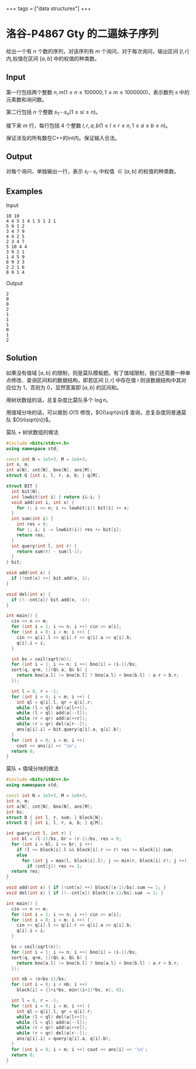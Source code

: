 +++
tags = ["data structures"]
+++

# 洛谷-P4867 Gty 的二逼妹子序列

给出一个有 $n$ 个数的序列，对该序列有 $m$ 个询问，对于每次询问，输出区间 $[l,r]$ 内,权值在区间 $[a,b]$ 中的权值的种类数。


## Input

第一行包括两个整数 $n,m(1 \le n \le 100000,1 \le m \le 1000000)$，表示数列 $s$ 中的元素数和询问数。

第二行包括 $n$ 个整数 $s_{1} \cdots s_{n}(1 \le si \le n)$。

接下来 $m$ 行，每行包括 $4$ 个整数 $l,r,a,b(1 \le l \le r \le n,1 \le a \le b \le n)$。

保证涉及的所有数在C++的int内。保证输入合法。

## Output

对每个询问，单独输出一行，表示 $s_l \cdots s_r$ 中权值 $\in [a,b]$ 的权值的种类数。

## Examples

Input

```
10 10
4 4 5 1 4 1 5 1 2 1
5 9 1 2
3 4 7 9
4 4 2 5
2 3 4 7
5 10 4 4
3 9 1 1
1 4 5 9
8 9 3 3
2 2 1 6
8 9 1 4
```

Output

```
2
0
0
2
1
1
1
0
1
2
```

## Solution

如果没有值域 $[a, b]$ 的限制，则是莫队模板题。有了值域限制，我们还需要一种单点修改、查询区间和的数据结构，即若区间 $[l, r]$ 中存在值 $i$ 则该数据结构中其对应位为 $1$，否则为 $0$，显然答案即 $[a, b]$ 的区间和。

用树状数组的话，总复杂度比莫队多个 $\log n$。

用值域分块的话，可以做到 $O(1)$ 修改，$O(\sqrt{n})$ 查询，总复杂度同普通莫队 $O(n\sqrt{n})$。

莫队 + 树状数组的做法

```cpp
#include <bits/stdc++.h>
using namespace std;

const int N = 1e5+3, M = 1e6+3;
int n, m;
int a[N], cnt[N], bno[N], ans[M];
struct Q {int i, l, r, a, b; } q[M];

struct BIT {
  int bit[N];
  int lowbit(int i) { return i&-i; }
  void add(int i, int x) {
    for (; i <= n; i += lowbit(i)) bit[i] += x;
  }
  int sum(int i) {
    int res = 0;
    for (; i; i -= lowbit(i)) res += bit[i];
    return res;
  }
  int query(int l, int r) {
    return sum(r) - sum(l-1);
  }
} bit;

void add(int x) {
  if (!cnt[x] ++) bit.add(x, 1);
}

void del(int x) {
  if (!--cnt[x]) bit.add(x, -1);
}

int main() {
  cin >> n >> m;
  for (int i = 1; i <= n; i ++) cin >> a[i];
  for (int i = 0; i < m; i ++) {
    cin >> q[i].l >> q[i].r >> q[i].a >> q[i].b;
    q[i].i = i;
  }

  int bs = ceil(sqrt(n));
  for (int i = 1; i <= n; i ++) bno[i] = (i-1)/bs;
  sort(q, q+m, [](Q& a, Q& b) {
    return bno[a.l] != bno[b.l] ? bno[a.l] < bno[b.l] : a.r < b.r;
  });

  int l = 0, r = -1;
  for (int i = 0; i < m; i ++) {
    int ql = q[i].l, qr = q[i].r;
    while (l < ql) del(a[l++]);
    while (l > ql) add(a[--l]);
    while (r < qr) add(a[++r]);
    while (r > qr) del(a[r--]);
    ans[q[i].i] = bit.query(q[i].a, q[i].b);
  }
  for (int i = 0; i < m; i ++)
    cout << ans[i] << '\n';
  return 0;
}
```

莫队 + 值域分块的做法

```cpp
#include <bits/stdc++.h>
using namespace std;

const int N = 1e5+3, M = 1e6+3;
int n, m;
int a[N], cnt[N], bno[N], ans[M];
int bs;
struct B { int l, r, sum; } block[N];
struct Q { int i, l, r, a, b; } q[M];

int query(int l, int r) {
  int bl = (l-1)/bs, br = (r-1)/bs, res = 0;
  for (int i = bl; i <= br; i ++)
    if (l <= block[i].l && block[i].r <= r) res += block[i].sum;
    else
      for (int j = max(l, block[i].l); j <= min(r, block[i].r); j ++)
        if (cnt[j]) res += 1;
  return res;
}

void add(int x) { if (!cnt[x] ++) block[(x-1)/bs].sum += 1; }
void del(int x) { if (!--cnt[x]) block[(x-1)/bs].sum -= 1; }

int main() {
  cin >> n >> m;
  for (int i = 1; i <= n; i ++) cin >> a[i];
  for (int i = 0; i < m; i ++) {
    cin >> q[i].l >> q[i].r >> q[i].a >> q[i].b;
    q[i].i = i;
  }

  bs = ceil(sqrt(n));
  for (int i = 1; i <= n; i ++) bno[i] = (i-1)/bs;
  sort(q, q+m, [](Q& a, Q& b) {
    return bno[a.l] != bno[b.l] ? bno[a.l] < bno[b.l] : a.r < b.r;
  });

  int nb = (n+bs-1)/bs;
  for (int i = 0; i < nb; i ++)
    block[i] = {1+i*bs, min((i+1)*bs, n), 0};

  int l = 0, r = -1;
  for (int i = 0; i < m; i ++) {
    int ql = q[i].l, qr = q[i].r;
    while (l < ql) del(a[l++]);
    while (l > ql) add(a[--l]);
    while (r < qr) add(a[++r]);
    while (r > qr) del(a[r--]);
    ans[q[i].i] = query(q[i].a, q[i].b);
  }
  for (int i = 0; i < m; i ++) cout << ans[i] << '\n';
  return 0;
}
```
